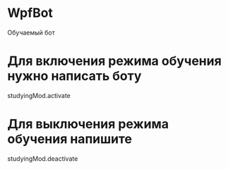 # WpfBot
Обучаемый бот
# Для включения режима обучения нужно написать боту
studyingMod.activate
# Для выключения режима обучения напишите
studyingMod.deactivate
